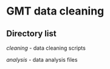 # GMT data cleaning

## Directory list

*cleaning* - data cleaning scripts

*analysis* - data analysis files
